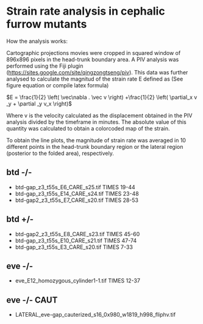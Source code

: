 # Strain rate analysis in cephalic furrow mutants

How the analysis works:

Cartographic projections movies were cropped in squared window of 896x896
pixels in the head-trunk boundary area. A PIV analysis was performed using the
Fiji plugin (https://sites.google.com/site/qingzongtseng/piv). This data was
further analysed to calculate the magnitud of the strain rate E defined as (See
figure equation or compile latex formula)

$E = \frac{1}{2} \left( \vec\nabla . \vec v \right) +\frac{1}{2} \left( \partial_x v _y + \partial _y v_x \right)$

Where v is the velocity calculated as the displacement obtained in the PIV
analysis divided by the timeframe in minutes. The absolute value of this
quantity was calculated to obtain a colorcoded map of the strain. 

To obtain the line plots, the magnitude of strain rate was averaged in 10
different points in the head-trunk boundary region or the lateral region
(posterior to the folded area), respectively.


## btd -/-

- btd-gap_z3_t55s_E6_CARE_s25.tif	TIMES 19-44
- btd-gap_z3_t55s_E14_CARE_s24.tif	TIMES 23-48
- btd-gap2_z3_t55s_E7_CARE_s20.tif	TIMES 28-53

## btd +/-

- btd-gap2_z3_t55s_E8_CARE_s23.tif	TIMES 45-60
- btd-gap_z3_t55s_E10_CARE_s21.tif	TIMES 47-74
- btd-gap_z3_t55s_E3_CARE_s20.tif	TIMES 7-33

## eve -/-

- eve_E12_homozygous_cylinder1-1.tif	TIMES 12-37

## eve -/- CAUT

- LATERAL_eve-gap_cauterized_s16_0x980_w1819_h998_fliphv.tif



